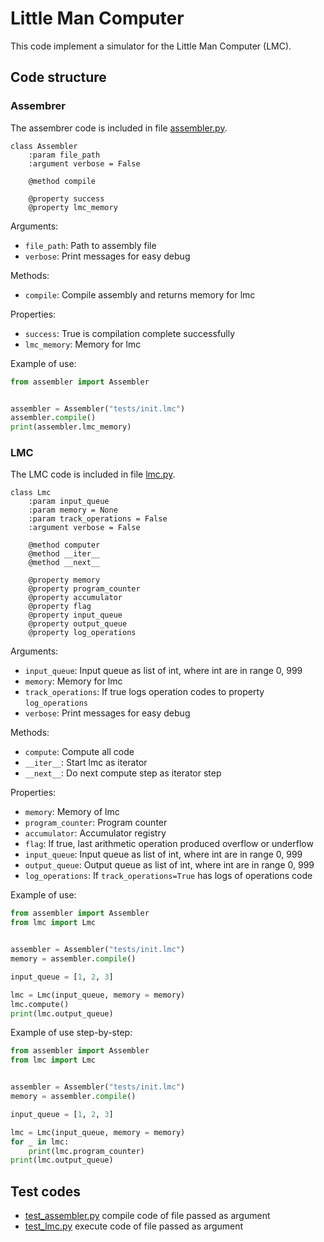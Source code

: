 # Little Man Computer

This code implement a simulator for the Little Man Computer (LMC).

## Code structure

### Assembrer

The assembrer code is included in file [assembler.py](assembler.py).

```
class Assembler
    :param file_path
    :argument verbose = False
    
    @method compile

    @property success
    @property lmc_memory
```

Arguments:

- `file_path`: Path to assembly file
- `verbose`: Print messages for easy debug

Methods:

- `compile`: Compile assembly and returns memory for lmc

Properties:

- `success`: True is compilation complete successfully
- `lmc_memory`: Memory for lmc

Example of use:

```python
from assembler import Assembler


assembler = Assembler("tests/init.lmc")
assembler.compile()
print(assembler.lmc_memory)
```

### LMC

The LMC code is included in file [lmc.py](lmc.py).

```
class Lmc
    :param input_queue
    :param memory = None
    :param track_operations = False
    :argument verbose = False
    
    @method computer
    @method __iter__
    @method __next__

    @property memory
    @property program_counter
    @property accumulator
    @property flag
    @property input_queue
    @property output_queue
    @property log_operations
```

Arguments:

- `input_queue`: Input queue as list of int, where int are in range 0, 999
- `memory`: Memory for lmc
- `track_operations`: If true logs operation codes to property `log_operations`
- `verbose`: Print messages for easy debug

Methods:

- `compute`: Compute all code
- `__iter__`: Start lmc as iterator
- `__next__`: Do next compute step as iterator step

Properties:

- `memory`: Memory of lmc
- `program_counter`: Program counter
- `accumulator`: Accumulator registry
- `flag`: If true, last arithmetic operation produced overflow or underflow
- `input_queue`: Input queue as list of int, where int are in range 0, 999
- `output_queue`: Output queue as list of int, where int are in range 0, 999
- `log_operations`: If `track_operations=True` has logs of operations code

Example of use:

```python
from assembler import Assembler
from lmc import Lmc


assembler = Assembler("tests/init.lmc")
memory = assembler.compile()

input_queue = [1, 2, 3]

lmc = Lmc(input_queue, memory = memory)
lmc.compute()
print(lmc.output_queue)
```

Example of use step-by-step:

```python
from assembler import Assembler
from lmc import Lmc


assembler = Assembler("tests/init.lmc")
memory = assembler.compile()

input_queue = [1, 2, 3]

lmc = Lmc(input_queue, memory = memory)
for _ in lmc:
    print(lmc.program_counter)
print(lmc.output_queue)
```

## Test codes

- [test_assembler.py](test_assembler.py) compile code of file passed as argument
- [test_lmc.py](test_lmc.py) execute code of file passed as argument